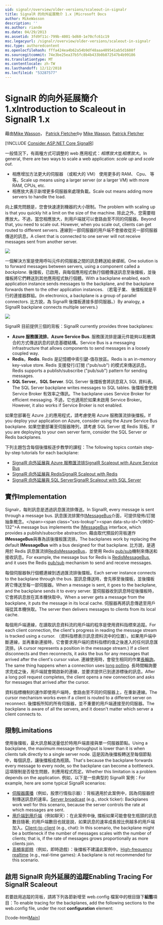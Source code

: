 ```yaml
---
uid: signalr/overview/older-versions/scaleout-in-signalr
title: SignalR 的向外延展簡介 1.x |Microsoft Docs
author: MikeWasson
description: ''
ms.author: riande
ms.date: 04/29/2013
ms.assetid: 3fd9f11c-799b-4001-bd60-1e70cfc61c19
msc.legacyurl: /signalr/overview/older-versions/scaleout-in-signalr
msc.type: authoredcontent
ms.openlocfilehash: fffa424ea4b62a54b9df48aaa409541ab5d1608f
ms.sourcegitcommit: 74e3be25ea37b5fc8b4b433b0b872547b4b99186
ms.translationtype: MT
ms.contentlocale: zh-TW
ms.lasthandoff: 12/12/2018
ms.locfileid: "53287577"
---
```

<a name="introduction-to-scaleout-in-signalr-1x"></a><span data-ttu-id="c9690-102">SignalR 的向外延展簡介 1.x</span><span class="sxs-lookup"><span data-stu-id="c9690-102">Introduction to Scaleout in SignalR 1.x</span></span>
====================
<span data-ttu-id="c9690-103">藉由[Mike Wasson](https://github.com/MikeWasson)， [Patrick Fletcher](https://github.com/pfletcher)</span><span class="sxs-lookup"><span data-stu-id="c9690-103">by [Mike Wasson](https://github.com/MikeWasson), [Patrick Fletcher](https://github.com/pfletcher)</span></span>

[!INCLUDE [Consider ASP.NET Core SignalR](~/includes/signalr/signalr-version-disambiguation.md)]

<span data-ttu-id="c9690-104">一般情況下，有兩種方式可調整的 web 應用程式：*相應放大*並*相應放大*。</span><span class="sxs-lookup"><span data-stu-id="c9690-104">In general, there are two ways to scale a web application: *scale up* and *scale out*.</span></span>

- <span data-ttu-id="c9690-105">相應增加方法更大的伺服器 （或較大的 VM） 使用更多的 RAM、 Cpu、 等等。</span><span class="sxs-lookup"><span data-stu-id="c9690-105">Scale up means using a larger server (or a larger VM) with more RAM, CPUs, etc.</span></span>
- <span data-ttu-id="c9690-106">相應放大表示新增更多伺服器來處理負載。</span><span class="sxs-lookup"><span data-stu-id="c9690-106">Scale out means adding more servers to handle the load.</span></span>

<span data-ttu-id="c9690-107">向上擴充問題是，您會快速達到機器的大小限制。</span><span class="sxs-lookup"><span data-stu-id="c9690-107">The problem with scaling up is that you quickly hit a limit on the size of the machine.</span></span> <span data-ttu-id="c9690-108">除此之外，您需要相應放大。不過，當您相應放大，則用戶端就可以會路由至不同的伺服器。</span><span class="sxs-lookup"><span data-stu-id="c9690-108">Beyond that, you need to scale out. However, when you scale out, clients can get routed to different servers.</span></span> <span data-ttu-id="c9690-109">連線到一部伺服器的用戶端不會接收從另一部伺服器傳送的訊息。</span><span class="sxs-lookup"><span data-stu-id="c9690-109">A client that is connected to one server will not receive messages sent from another server.</span></span>

![](scaleout-in-signalr/_static/image1.png)

<span data-ttu-id="c9690-110">一個解決方案是使用呼叫元件的伺服器之間的訊息轉送給*後擋板*。</span><span class="sxs-lookup"><span data-stu-id="c9690-110">One solution is to forward messages between servers, using a component called a *backplane*.</span></span> <span data-ttu-id="c9690-111">後擋板，已啟用，與每個應用程式執行個體傳送訊息至後擋板，並後擋板將它們轉送到其他應用程式執行個體。</span><span class="sxs-lookup"><span data-stu-id="c9690-111">With a backplane enabled, each application instance sends messages to the backplane, and the backplane forwards them to the other application instances.</span></span> <span data-ttu-id="c9690-112">（若電子業、 後擋板就是平行的連接器群組。</span><span class="sxs-lookup"><span data-stu-id="c9690-112">(In electronics, a backplane is a group of parallel connectors.</span></span> <span data-ttu-id="c9690-113">比方說，為 SignalR 後擋板連接多部伺服器。）</span><span class="sxs-lookup"><span data-stu-id="c9690-113">By analogy, a SignalR backplane connects multiple servers.)</span></span>

![](scaleout-in-signalr/_static/image2.png)

<span data-ttu-id="c9690-114">SignalR 目前提供三個的背板：</span><span class="sxs-lookup"><span data-stu-id="c9690-114">SignalR currently provides three backplanes:</span></span>

- <span data-ttu-id="c9690-115">**Azure 服務匯流排**。</span><span class="sxs-lookup"><span data-stu-id="c9690-115">**Azure Service Bus**.</span></span> <span data-ttu-id="c9690-116">服務匯流排是讓元件能夠以鬆散耦合的方式傳送訊息的訊息基礎結構。</span><span class="sxs-lookup"><span data-stu-id="c9690-116">Service Bus is a messaging infrastructure that allows components to send messages in a loosely coupled way.</span></span>
- <span data-ttu-id="c9690-117">**Redis**。</span><span class="sxs-lookup"><span data-stu-id="c9690-117">**Redis**.</span></span> <span data-ttu-id="c9690-118">Redis 是記憶體中索引鍵-值存放區。</span><span class="sxs-lookup"><span data-stu-id="c9690-118">Redis is an in-memory key-value store.</span></span> <span data-ttu-id="c9690-119">Redis 支援發行/訂閱 ("pub/sub") 的模式來傳送訊息。</span><span class="sxs-lookup"><span data-stu-id="c9690-119">Redis supports a publish/subscribe ("pub/sub") pattern for sending messages.</span></span>
- <span data-ttu-id="c9690-120">**SQL Server**。</span><span class="sxs-lookup"><span data-stu-id="c9690-120">**SQL Server**.</span></span> <span data-ttu-id="c9690-121">SQL Server 後擋板會將訊息寫入 SQL 資料表。</span><span class="sxs-lookup"><span data-stu-id="c9690-121">The SQL Server backplane writes messages to SQL tables.</span></span> <span data-ttu-id="c9690-122">後擋板會使用 Service Broker 有效率之傳訊。</span><span class="sxs-lookup"><span data-stu-id="c9690-122">The backplane uses Service Broker for efficient messaging.</span></span> <span data-ttu-id="c9690-123">不過，它也適用於如果未啟用 Service Broker。</span><span class="sxs-lookup"><span data-stu-id="c9690-123">However, it also works if Service Broker is not enabled.</span></span>

<span data-ttu-id="c9690-124">如果您部署在 Azure 上的應用程式，請考慮使用 Azure 服務匯流排後擋板。</span><span class="sxs-lookup"><span data-stu-id="c9690-124">If you deploy your application on Azure, consider using the Azure Service Bus backplane.</span></span> <span data-ttu-id="c9690-125">如果您要部署至伺服器陣列，請考慮 SQL Server 或 Redis 背板。</span><span class="sxs-lookup"><span data-stu-id="c9690-125">If you are deploying to your own server farm, consider the SQL Server or Redis backplanes.</span></span>

<span data-ttu-id="c9690-126">下列主題包含每個後擋板逐步教學的課程：</span><span class="sxs-lookup"><span data-stu-id="c9690-126">The following topics contain step-by-step tutorials for each backplane:</span></span>

- [<span data-ttu-id="c9690-127">SignalR 向外延展與 Azure 服務匯流排</span><span class="sxs-lookup"><span data-stu-id="c9690-127">SignalR Scaleout with Azure Service Bus</span></span>](scaleout-with-windows-azure-service-bus.md)
- [<span data-ttu-id="c9690-128">SignalR 向外延展與 Redis</span><span class="sxs-lookup"><span data-stu-id="c9690-128">SignalR Scaleout with Redis</span></span>](scaleout-with-redis.md)
- [<span data-ttu-id="c9690-129">SignalR 向外延展與 SQL Server</span><span class="sxs-lookup"><span data-stu-id="c9690-129">SignalR Scaleout with SQL Server</span></span>](scaleout-with-sql-server.md)

## <a name="implementation"></a><span data-ttu-id="c9690-130">實作</span><span class="sxs-lookup"><span data-stu-id="c9690-130">Implementation</span></span>

<span data-ttu-id="c9690-131">Signalr，每則訊息是透過訊息匯流排傳送。</span><span class="sxs-lookup"><span data-stu-id="c9690-131">In SignalR, every message is sent through a message bus.</span></span> <span data-ttu-id="c9690-132">訊息匯流排實作[IMessageBus](https://msdn.microsoft.com/library/microsoft.aspnet.signalr.messaging.imessagebus(v=vs.100).aspx)介面，可提供發佈/訂閱抽象概念。</span><span class="sxs-lookup"><span data-stu-id="c9690-132">A message bus implements the [IMessageBus](https://msdn.microsoft.com/library/microsoft.aspnet.signalr.messaging.imessagebus(v=vs.100).aspx) interface, which provides a publish/subscribe abstraction.</span></span> <span data-ttu-id="c9690-133">藉由取代預設的背板運作**IMessageBus**與專為該後擋板匯流排。</span><span class="sxs-lookup"><span data-stu-id="c9690-133">The backplanes work by replacing the default **IMessageBus** with a bus designed for that backplane.</span></span> <span data-ttu-id="c9690-134">比方說，是適用於 Redis 訊息匯流排[RedisMessageBus](https://msdn.microsoft.com/library/microsoft.aspnet.signalr.redis.redismessagebus(v=vs.100).aspx)，並使用 Redis [pub/sub](http://redis.io/topics/pubsub)機制來傳送和接收訊息。</span><span class="sxs-lookup"><span data-stu-id="c9690-134">For example, the message bus for Redis is [RedisMessageBus](https://msdn.microsoft.com/library/microsoft.aspnet.signalr.redis.redismessagebus(v=vs.100).aspx), and it uses the Redis [pub/sub](http://redis.io/topics/pubsub) mechanism to send and receive messages.</span></span>

<span data-ttu-id="c9690-135">每個伺服器執行個體連線到透過匯流排後擋板。</span><span class="sxs-lookup"><span data-stu-id="c9690-135">Each server instance connects to the backplane through the bus.</span></span> <span data-ttu-id="c9690-136">當訊息傳送時，會先移至後擋板，並後擋板將它傳送至每一部伺服器。</span><span class="sxs-lookup"><span data-stu-id="c9690-136">When a message is sent, it goes to the backplane, and the backplane sends it to every server.</span></span> <span data-ttu-id="c9690-137">當伺服器收到訊息時從後擋板時，它會將訊息放在其本機快取中。</span><span class="sxs-lookup"><span data-stu-id="c9690-137">When a server gets a message from the backplane, it puts the message in its local cache.</span></span> <span data-ttu-id="c9690-138">伺服器再將訊息傳遞至用戶端從其本機快取。</span><span class="sxs-lookup"><span data-stu-id="c9690-138">The server then delivers messages to clients from its local cache.</span></span>

<span data-ttu-id="c9690-139">每個用戶端連線，在讀取訊息資料流的用戶端的程序是使用資料指標來追蹤。</span><span class="sxs-lookup"><span data-stu-id="c9690-139">For each client connection, the client's progress in reading the message stream is tracked using a cursor.</span></span> <span data-ttu-id="c9690-140">（資料指標表示訊息資料流中的位置）。如果用戶端中斷連線，並再重新連接時，它會要求用戶端的資料指標的值之後進入的任何訊息匯流排。</span><span class="sxs-lookup"><span data-stu-id="c9690-140">(A cursor represents a position in the message stream.) If a client disconnects and then reconnects, it asks the bus for any messages that arrived after the client's cursor value.</span></span> <span data-ttu-id="c9690-141">連線使用時，會發生相同的作業[長輪詢](../getting-started/introduction-to-signalr.md#transports)。</span><span class="sxs-lookup"><span data-stu-id="c9690-141">The same thing happens when a connection uses [long polling](../getting-started/introduction-to-signalr.md#transports).</span></span> <span data-ttu-id="c9690-142">長時間輪詢要求完成之後，用戶端就會開啟新的連線，並要求提供已到達游標後的訊息。</span><span class="sxs-lookup"><span data-stu-id="c9690-142">After a long poll request completes, the client opens a new connection and asks for messages that arrived after the cursor.</span></span>

<span data-ttu-id="c9690-143">資料指標機制的運作即使用戶端時，會路由至不同的伺服器上，在重新連線。</span><span class="sxs-lookup"><span data-stu-id="c9690-143">The cursor mechanism works even if a client is routed to a different server on reconnect.</span></span> <span data-ttu-id="c9690-144">後擋板所知的所有伺服器，並不重要的用戶端連接至的伺服器。</span><span class="sxs-lookup"><span data-stu-id="c9690-144">The backplane is aware of all the servers, and it doesn't matter which server a client connects to.</span></span>

## <a name="limitations"></a><span data-ttu-id="c9690-145">限制</span><span class="sxs-lookup"><span data-stu-id="c9690-145">Limitations</span></span>

<span data-ttu-id="c9690-146">使用後擋板，最大訊息輸送量低於時用戶端直接與單一伺服器節點。</span><span class="sxs-lookup"><span data-stu-id="c9690-146">Using a backplane, the maximum message throughput is lower than it is when clients talk directly to a single server node.</span></span> <span data-ttu-id="c9690-147">這是因為後擋板轉送至每個節點中，每個訊息，讓後擋板成為瓶頸。</span><span class="sxs-lookup"><span data-stu-id="c9690-147">That's because the backplane forwards every message to every node, so the backplane can become a bottleneck.</span></span> <span data-ttu-id="c9690-148">這項限制是否發生問題，則應用程式而定。</span><span class="sxs-lookup"><span data-stu-id="c9690-148">Whether this limitation is a problem depends on the application.</span></span> <span data-ttu-id="c9690-149">例如，以下是一些典型的 SignalR 案例：</span><span class="sxs-lookup"><span data-stu-id="c9690-149">For example, here are some typical SignalR scenarios:</span></span>

- <span data-ttu-id="c9690-150">[伺服器廣播](tutorial-server-broadcast-with-aspnet-signalr.md)（例如，股票行情指示器）：背板適用於此案例中，因為伺服器控制傳送訊息的速率。</span><span class="sxs-lookup"><span data-stu-id="c9690-150">[Server broadcast](tutorial-server-broadcast-with-aspnet-signalr.md) (e.g., stock ticker): Backplanes work well for this scenario, because the server controls the rate at which messages are sent.</span></span>
- <span data-ttu-id="c9690-151">[用戶端到用戶端](tutorial-getting-started-with-signalr.md)（例如聊天）：在此案例中後, 擋板如果可能會發生瓶頸的訊息數目隨著; 的用戶端數目也就是說，如果訊息的速率成長按比例越多的用戶端加入。</span><span class="sxs-lookup"><span data-stu-id="c9690-151">[Client-to-client](tutorial-getting-started-with-signalr.md) (e.g., chat): In this scenario, the backplane might be a bottleneck if the number of messages scales with the number of clients; that is, if the rate of messages grows proportionally as more clients join.</span></span>
- <span data-ttu-id="c9690-152">[高頻率即時](tutorial-high-frequency-realtime-with-signalr.md)（例如，即時遊戲）：後擋板不建議此案例中。</span><span class="sxs-lookup"><span data-stu-id="c9690-152">[High-frequency realtime](tutorial-high-frequency-realtime-with-signalr.md) (e.g., real-time games): A backplane is not recommended for this scenario.</span></span>

## <a name="enabling-tracing-for-signalr-scaleout"></a><span data-ttu-id="c9690-153">啟用 SignalR 向外延展的追蹤</span><span class="sxs-lookup"><span data-stu-id="c9690-153">Enabling Tracing For SignalR Scaleout</span></span>

<span data-ttu-id="c9690-154">若要啟用追蹤的背板，請將下列各節新增至 web.config 檔案中的根目錄下**組態**項目：</span><span class="sxs-lookup"><span data-stu-id="c9690-154">To enable tracing for the backplanes, add the following sections to the web.config file, under the root **configuration** element:</span></span>

[!code-html[Main](scaleout-in-signalr/samples/sample1.html)]
